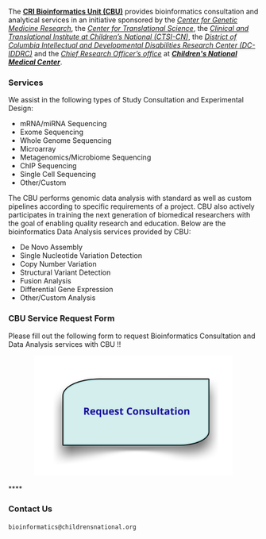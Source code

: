The **[CRI Bioinformatics Unit (CBU)](https://bi-ctsicn.github.io/CBU/)** provides bioinformatics consultation and analytical services in an initiative sponsored by the _[Center for Genetic Medicine Research](https://childrensnational.org/research-and-education/center-for-genetic-medicine-research)_, the _[Center for Translational Science](https://childrensnational.org/research-and-education/center-for-translational-science)_, the _[Clinical and Translational Institute at Children’s National (CTSI-CN)](https://www.ctsicn.org/)_, the _[District of Columbia Intellectual and Developmental Disabilities Research Center (DC-IDDRC)](http://www.dciddrc.org/)_ and the _[Chief Research Officer’s office](https://childrensnational.org/research-and-education/about-cri/faculty-and-leadership-directory/vittorio-gallo)_ at _**[Children's National Medical Center](https://childrensnational.org/)**_.

### **Services**
We assist in the following types of Study Consultation and Experimental Design:

* mRNA/miRNA Sequencing
* Exome Sequencing
* Whole Genome Sequencing
* Microarray
* Metagenomics/Microbiome Sequencing
* ChIP Sequencing
* Single Cell Sequencing
* Other/Custom

The CBU performs genomic data analysis with standard as well as custom pipelines according to specific requirements of a project. CBU also actively participates in training the next generation of biomedical researchers with the goal of enabling quality research and education. Below are the bioinformatics Data Analysis services provided by CBU:

* De Novo Assembly
* Single Nucleotide Variation Detection
* Copy Number Variation
* Structural Variant Detection
* Fusion Analysis
* Differential Gene Expression
* Other/Custom Analysis

### **CBU Service Request Form**
Please fill out the following form to request Bioinformatics Consultation and Data Analysis services with CBU !! 
<p align="center">
  <a href="http://j.mp/2FSWz7s">
      <img src="images/request.png" alt="http://j.mp/2FSWz7s" width="400" />
  </a>
</p>     
**<http://j.mp/2FSWz7s>**

### **Contact Us**
`bioinformatics@childrensnational.org`

